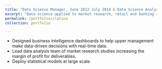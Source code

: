 ```yaml
---
title: "Data Science Manager, June 2012-July 2014 & Data Science Analyst, January-May 2012"
excerpt: "Data science applied to market research, retail and banking at iLatina Grupo Salinas, Mexico City"
permalink: /portfolio/ilatina
collection: portfolio

---
```

* Designed business intelligence dashboards to help upper management make data-driven decisions with real-time data. 
* Lead data analysis team of market research studies increasing the margin of profit for deliverables.
* Deploy statistical models at large scale.
